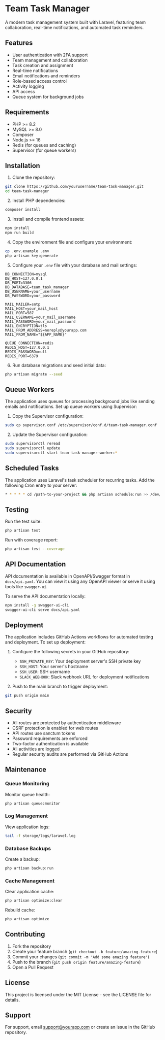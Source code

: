 # Team Task Manager

A modern task management system built with Laravel, featuring team collaboration, real-time notifications, and automated task reminders.

## Features

- User authentication with 2FA support
- Team management and collaboration
- Task creation and assignment
- Real-time notifications
- Email notifications and reminders
- Role-based access control
- Activity logging
- API access
- Queue system for background jobs

## Requirements

- PHP >= 8.2
- MySQL >= 8.0
- Composer
- Node.js >= 16
- Redis (for queues and caching)
- Supervisor (for queue workers)

## Installation

1. Clone the repository:
```bash
git clone https://github.com/yourusername/team-task-manager.git
cd team-task-manager
```

2. Install PHP dependencies:
```bash
composer install
```

3. Install and compile frontend assets:
```bash
npm install
npm run build
```

4. Copy the environment file and configure your environment:
```bash
cp .env.example .env
php artisan key:generate
```

5. Configure your `.env` file with your database and mail settings:
```env
DB_CONNECTION=mysql
DB_HOST=127.0.0.1
DB_PORT=3306
DB_DATABASE=team_task_manager
DB_USERNAME=your_username
DB_PASSWORD=your_password

MAIL_MAILER=smtp
MAIL_HOST=your_mail_host
MAIL_PORT=587
MAIL_USERNAME=your_mail_username
MAIL_PASSWORD=your_mail_password
MAIL_ENCRYPTION=tls
MAIL_FROM_ADDRESS=noreply@yourapp.com
MAIL_FROM_NAME="${APP_NAME}"

QUEUE_CONNECTION=redis
REDIS_HOST=127.0.0.1
REDIS_PASSWORD=null
REDIS_PORT=6379
```

6. Run database migrations and seed initial data:
```bash
php artisan migrate --seed
```

## Queue Workers

The application uses queues for processing background jobs like sending emails and notifications. Set up queue workers using Supervisor:

1. Copy the Supervisor configuration:
```bash
sudo cp supervisor.conf /etc/supervisor/conf.d/team-task-manager.conf
```

2. Update the Supervisor configuration:
```bash
sudo supervisorctl reread
sudo supervisorctl update
sudo supervisorctl start team-task-manager-worker:*
```

## Scheduled Tasks

The application uses Laravel's task scheduler for recurring tasks. Add the following Cron entry to your server:

```bash
* * * * * cd /path-to-your-project && php artisan schedule:run >> /dev/null 2>&1
```

## Testing

Run the test suite:
```bash
php artisan test
```

Run with coverage report:
```bash
php artisan test --coverage
```

## API Documentation

API documentation is available in OpenAPI/Swagger format in `docs/api.yaml`. You can view it using any OpenAPI viewer or serve it using tools like `swagger-ui`.

To serve the API documentation locally:
```bash
npm install -g swagger-ui-cli
swagger-ui-cli serve docs/api.yaml
```

## Deployment

The application includes GitHub Actions workflows for automated testing and deployment. To set up deployment:

1. Configure the following secrets in your GitHub repository:
   - `SSH_PRIVATE_KEY`: Your deployment server's SSH private key
   - `SSH_HOST`: Your server's hostname
   - `SSH_USER`: SSH username
   - `SLACK_WEBHOOK`: Slack webhook URL for deployment notifications

2. Push to the main branch to trigger deployment:
```bash
git push origin main
```

## Security

- All routes are protected by authentication middleware
- CSRF protection is enabled for web routes
- API routes use sanctum tokens
- Password requirements are enforced
- Two-factor authentication is available
- All activities are logged
- Regular security audits are performed via GitHub Actions

## Maintenance

### Queue Monitoring

Monitor queue health:
```bash
php artisan queue:monitor
```

### Log Management

View application logs:
```bash
tail -f storage/logs/laravel.log
```

### Database Backups

Create a backup:
```bash
php artisan backup:run
```

### Cache Management

Clear application cache:
```bash
php artisan optimize:clear
```

Rebuild cache:
```bash
php artisan optimize
```

## Contributing

1. Fork the repository
2. Create your feature branch (`git checkout -b feature/amazing-feature`)
3. Commit your changes (`git commit -m 'Add some amazing feature'`)
4. Push to the branch (`git push origin feature/amazing-feature`)
5. Open a Pull Request

## License

This project is licensed under the MIT License - see the LICENSE file for details.

## Support

For support, email support@yourapp.com or create an issue in the GitHub repository.
